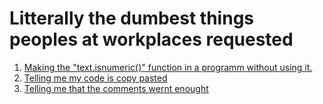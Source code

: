 # Litterally the dumbest things peoples at workplaces requested

1. [Making the "text.isnumeric()" function in a programm without using it.](https://github.com/pascal-gerber/stupid-requests/blob/main/isnumeric.py)
2. [Telling me my code is copy pasted](https://github.com/pascal-gerber/stupid-requests/blob/main/copy%20pasted%20code)
3. [Telling me that the comments wernt enought](https://github.com/pascal-gerber/stupid-requests/blob/main/comments)